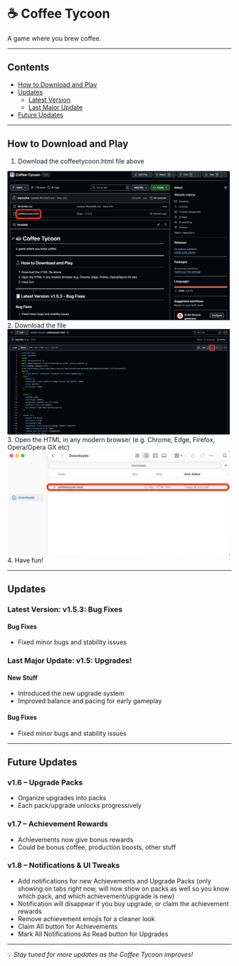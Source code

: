 # ☕ Coffee Tycoon

A game where you brew coffee.

---

## Contents
- [How to Download and Play](#how-to-download-and-play)
- [Updates](#updates)
  - [Latest Version](#latest-version-v153-bug-fixes)
  - [Last Major Update](#last-major-update-v15-upgrades)
- [Future Updates](#future-updates)

---

## How to Download and Play

<!-- Instructions coming soon -->

1. Download the coffeetycoon.html file above  
<img src="Images/Open.png" alt="Open" width="500">
2. Download the file  
<img src="Images/Download.png" alt="Download" width="500">
3. Open the HTML in any modern browser (e.g. Chrome, Edge, Firefox, Opera/Opera GX etc)  
<img src="Images/Files.png" alt="Files" width="500">
4. Have fun!

---

## Updates

### Latest Version: v1.5.3: Bug Fixes
#### Bug Fixes
- Fixed minor bugs and stability issues

### Last Major Update: v1.5: Upgrades!
#### New Stuff
- Introduced the new upgrade system
- Improved balance and pacing for early gameplay

#### Bug Fixes
- Fixed minor bugs and stability issues

---

## Future Updates

### v1.6 – Upgrade Packs
- Organize upgrades into packs
- Each pack/upgrade unlocks progressively

### v1.7 – Achievement Rewards
- Achievements now give bonus rewards
- Could be bonus coffee, production boosts, other stuff

### v1.8 – Notifications & UI Tweaks
- Add notifications for new Achievements and Upgrade Packs (only showing on tabs right now, will now show on packs as well so you know which pack, and which achievement/upgrade is new)
- Notification will disappear if you buy upgrade, or claim the achievement rewards
- Remove achievement emojis for a cleaner look
- Claim All button for Achievements
- Mark All Notifications As Read button for Upgrades

---

💡 *Stay tuned for more updates as the Coffee Tycoon improves!*
